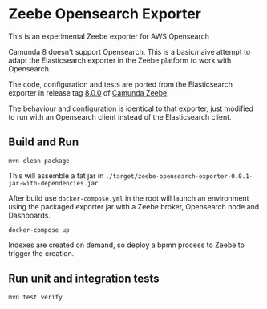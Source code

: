 # Zeebe Opensearch Exporter

This is an experimental Zeebe exporter for AWS Opensearch

Camunda 8 doesn't support Opensearch. This is a basic/naive attempt to adapt the Elasticsearch exporter in the Zeebe platform to work with Opensearch.

The code, configuration and tests are ported from the Elasticsearch exporter in release tag [8.0.0](https://github.com/camunda/zeebe/tree/8.0.0) of [Camunda Zeebe](https://github.com/camunda/zeebe).  

The behaviour and configuration is identical to that exporter, just modified to run with an Opensearch client instead of the Elasticsearch client.

## Build and Run

`mvn clean package`

This will assemble a fat jar in `./target/zeebe-opensearch-exporter-0.0.1-jar-with-dependencies.jar` 

After build use `docker-compose.yml` in the root will launch an environment using the packaged exporter jar with a Zeebe broker, Opensearch node and Dashboards.

`docker-compose up`

Indexes are created on demand, so deploy a bpmn process to Zeebe to trigger the creation. 

## Run unit and integration tests

`mvn test verify`

 


